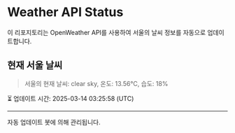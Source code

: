 
# Weather API Status

이 리포지토리는 OpenWeather API를 사용하여 서울의 날씨 정보를 자동으로 업데이트합니다.

## 현재 서울 날씨
> 서울의 현재 날씨: clear sky, 온도: 13.56°C, 습도: 18%

⏳ 업데이트 시간: 2025-03-14 03:25:58 (UTC)

---
자동 업데이트 봇에 의해 관리됩니다.
